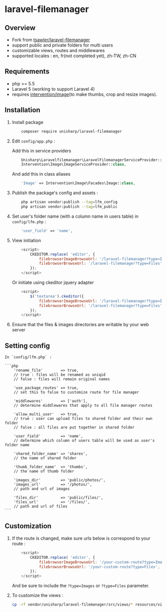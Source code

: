 # laravel-filemanager

## Overview

 * Fork from [tsawler/laravel-filemanager](http://packalyst.com/packages/package/tsawler/laravel-filemanager)
 * support public and private folders for multi users
 * customizable views, routes and middlewares
 * supported locales : en, fr(not completed yet), zh-TW, zh-CN

## Requirements

 * php >= 5.5
 * Laravel 5 (working to support Laravel 4)
 * requires [intervention/image](https://github.com/Intervention/image)(to make thumbs, crop and resize images).

## Installation

1. Install package 

    ```bash
        composer require unisharp/laravel-filemanager
    ```

1. Edit `config/app.php` :

    Add this in service providers

    ```php
        Unisharp\Laravelfilemanager\LaravelFilemanagerServiceProvider::class,
        Intervention\Image\ImageServiceProvider::class,
    ```

    And add this in class aliases

    ```php
        'Image' => Intervention\Image\Facades\Image::class,
    ```

1. Publish the package's config and assets :

    ```bash
        php artisan vendor:publish --tag=lfm_config
        php artisan vendor:publish --tag=lfm_public
    ```
    
1. Set user's folder name (with a column name in users table) in `config/lfm.php` :
 
    ```php
        'user_field' => 'name',
    ```

1. View initiation

    ```javascript
        <script>
            CKEDITOR.replace( 'editor', {
                filebrowserImageBrowseUrl: '/laravel-filemanager?type=Images'
                filebrowserBrowseUrl: '/laravel-filemanager?type=Files'
            });
        </script>
    ```

    Or initiate using ckeditor jquery adapter

    ```javascript
        <script>
            $('textarea').ckeditor({
                filebrowserImageBrowseUrl: '/laravel-filemanager?type=Images'
                filebrowserBrowseUrl: '/laravel-filemanager?type=Files'
            });
        </script>
    ```

1. Ensure that the files & images directories are writable by your web server

## Setting config
    
    In `config/lfm.php` :

    ```php
        'rename_file'        => true,
        // true : files will be renamed as uniqid
        // false : files will remain original names

        'use_package_routes' => true,
        // set this to false to customize route for file manager

        'middlewares'        => ['auth'],
        // determine middlewares that apply to all file manager routes

        'allow_multi_user'   => true,
        // true : user can upload files to shared folder and their own folder
        // false : all files are put together in shared folder

        'user_field'         => 'name',
        // determine which column of users table will be used as user's folder name

        'shared_folder_name' => 'shares',
        // the name of shared folder

        'thumb_folder_name'  => 'thumbs',
        // the name of thumb folder

        'images_dir'         => 'public/photos/',
        'images_url'         => '/photos/',
        // path and url of images

        'files_dir'          => 'public/files/',
        'files_url'          => '/files/',
        // path and url of files
    ```

## Customization

1. If the route is changed, make sure urls below is correspond to your route :

    ```javascript
        <script>
            CKEDITOR.replace( 'editor', {
                filebrowserImageBrowseUrl: '/your-custom-route?type=Images',
                filebrowserBrowseUrl: '/your-custom-route?type=Files',
            });
        </script>
    ```
    
    And be sure to include the `?type=Images` or `?type=Files` parameter.
    
1. To customize the views :

    ```bash
    cp -rf vendor/unisharp/laravel-filemanager/src/views/* resources/views/vendor/laravel-filemanager/
    ```
